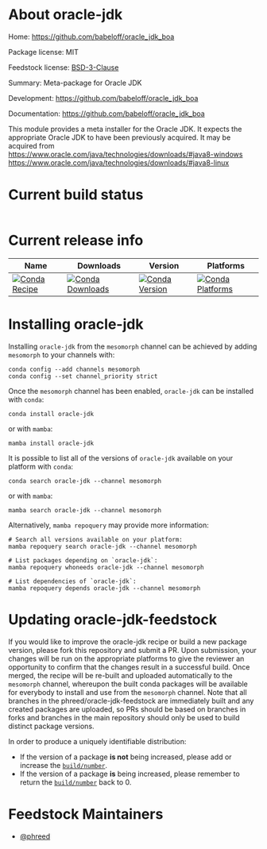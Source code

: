 About oracle-jdk
================

Home: https://github.com/babeloff/oracle_jdk_boa

Package license: MIT

Feedstock license: [BSD-3-Clause](https://github.com/phreed/oracle-jdk-feedstock/blob/master/LICENSE.txt)

Summary: Meta-package for Oracle JDK

Development: https://github.com/babeloff/oracle_jdk_boa

Documentation: https://github.com/babeloff/oracle_jdk_boa

This module provides a meta installer for the Oracle JDK.
It expects the appropriate Oracle JDK to have been previously acquired.
It may be acquired from
https://www.oracle.com/java/technologies/downloads/#java8-windows
https://www.oracle.com/java/technologies/downloads/#java8-linux


Current build status
====================


<table>
</table>

Current release info
====================

| Name | Downloads | Version | Platforms |
| --- | --- | --- | --- |
| [![Conda Recipe](https://img.shields.io/badge/recipe-oracle--jdk-green.svg)](https://anaconda.org/mesomorph/oracle-jdk) | [![Conda Downloads](https://img.shields.io/conda/dn/mesomorph/oracle-jdk.svg)](https://anaconda.org/mesomorph/oracle-jdk) | [![Conda Version](https://img.shields.io/conda/vn/mesomorph/oracle-jdk.svg)](https://anaconda.org/mesomorph/oracle-jdk) | [![Conda Platforms](https://img.shields.io/conda/pn/mesomorph/oracle-jdk.svg)](https://anaconda.org/mesomorph/oracle-jdk) |

Installing oracle-jdk
=====================

Installing `oracle-jdk` from the `mesomorph` channel can be achieved by adding `mesomorph` to your channels with:

```
conda config --add channels mesomorph
conda config --set channel_priority strict
```

Once the `mesomorph` channel has been enabled, `oracle-jdk` can be installed with `conda`:

```
conda install oracle-jdk
```

or with `mamba`:

```
mamba install oracle-jdk
```

It is possible to list all of the versions of `oracle-jdk` available on your platform with `conda`:

```
conda search oracle-jdk --channel mesomorph
```

or with `mamba`:

```
mamba search oracle-jdk --channel mesomorph
```

Alternatively, `mamba repoquery` may provide more information:

```
# Search all versions available on your platform:
mamba repoquery search oracle-jdk --channel mesomorph

# List packages depending on `oracle-jdk`:
mamba repoquery whoneeds oracle-jdk --channel mesomorph

# List dependencies of `oracle-jdk`:
mamba repoquery depends oracle-jdk --channel mesomorph
```




Updating oracle-jdk-feedstock
=============================

If you would like to improve the oracle-jdk recipe or build a new
package version, please fork this repository and submit a PR. Upon submission,
your changes will be run on the appropriate platforms to give the reviewer an
opportunity to confirm that the changes result in a successful build. Once
merged, the recipe will be re-built and uploaded automatically to the
`mesomorph` channel, whereupon the built conda packages will be available for
everybody to install and use from the `mesomorph` channel.
Note that all branches in the phreed/oracle-jdk-feedstock are
immediately built and any created packages are uploaded, so PRs should be based
on branches in forks and branches in the main repository should only be used to
build distinct package versions.

In order to produce a uniquely identifiable distribution:
 * If the version of a package **is not** being increased, please add or increase
   the [``build/number``](https://docs.conda.io/projects/conda-build/en/latest/resources/define-metadata.html#build-number-and-string).
 * If the version of a package **is** being increased, please remember to return
   the [``build/number``](https://docs.conda.io/projects/conda-build/en/latest/resources/define-metadata.html#build-number-and-string)
   back to 0.

Feedstock Maintainers
=====================

* [@phreed](https://github.com/phreed/)

